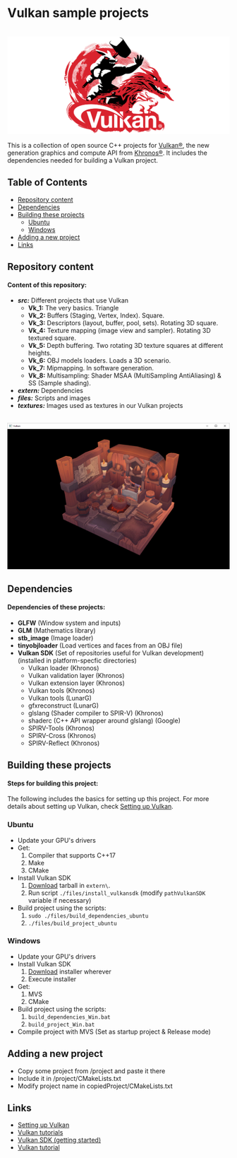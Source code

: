 # Vulkan sample projects

<br>![Khronos Vulkan logo](https://raw.githubusercontent.com/AnselmoGPP/Vulkan_samples/master/files/Khronos-Vulkan-Logo_2.png)

This is a collection of open source C++ projects for [Vulkan®](https://www.khronos.org/vulkan/), the new generation graphics and compute API from [Khronos®](https://www.khronos.org/). It includes the dependencies needed for building a Vulkan project.

## Table of Contents
+ [Repository content](#repository-content)
+ [Dependencies](#dependencies)
+ [Building these projects](#building-these-projects)
    + [Ubuntu](#ubuntu)
    + [Windows](#windows)
+ [Adding a new project](#adding-a-new-project)
+ [Links](#links)

## Repository content

<h4>Content of this repository:</h4>

- _**src:**_ Different projects that use Vulkan
  - **Vk_1:** The very basics. Triangle 
  - **Vk_2:** Buffers (Staging, Vertex, Index). Square. 
  - **Vk_3:** Descriptors (layout, buffer, pool, sets). Rotating 3D square. 
  - **Vk_4:** Texture mapping (image view and sampler). Rotating 3D textured square.
  - **Vk_5:** Depth buffering. Two rotating 3D texture squares at different heights.
  - **Vk_6:** OBJ models loaders. Loads a 3D scenario.
  - **Vk_7:** Mipmapping. In software generation.
  - **Vk_8:** Multisampling: Shader MSAA (MultiSampling AntiAliasing) & SS (Sample shading).
- _**extern:**_ Dependencies
- _**files:**_ Scripts and images
- _**textures:**_ Images used as textures in our Vulkan projects

<br>![Vulkan window](https://raw.githubusercontent.com/AnselmoGPP/Vulkan_samples/master/files/vulkan_window.png)

## Dependencies

<h4>Dependencies of these projects:</h4>

- **GLFW** (Window system and inputs)
- **GLM** (Mathematics library)
- **stb_image** (Image loader)
- **tinyobjloader** (Load vertices and faces from an OBJ file)
- **Vulkan SDK** (Set of repositories useful for Vulkan development) (installed in platform-specfic directories)
  - Vulkan loader (Khronos)
  - Vulkan validation layer (Khronos)
  - Vulkan extension layer (Khronos)
  - Vulkan tools (Khronos)
  - Vulkan tools (LunarG)
  - gfxreconstruct (LunarG)
  - glslang (Shader compiler to SPIR-V) (Khronos)
  - shaderc (C++ API wrapper around glslang) (Google)
  - SPIRV-Tools (Khronos)
  - SPIRV-Cross (Khronos)
  - SPIRV-Reflect (Khronos)

## Building these projects

<h4>Steps for building this project:</h4>

The following includes the basics for setting up this project. For more details about setting up Vulkan, check [Setting up Vulkan](https://sciencesoftcode.wordpress.com/2021/03/09/setting-up-vulkan/).

### Ubuntu

- Update your GPU's drivers
- Get:
  1. Compiler that supports C++17
  2. Make
  3. CMake
- Install Vulkan SDK
  1. [Download](https://vulkan.lunarg.com/sdk/home) tarball in `extern\`.
  2. Run script `./files/install_vulkansdk` (modify `pathVulkanSDK` variable if necessary)
- Build project using the scripts:
  1. `sudo ./files/build_dependencies_ubuntu`
  2. `./files/build_project_ubuntu`

### Windows

- Update your GPU's drivers
- Install Vulkan SDK
  1. [Download](https://vulkan.lunarg.com/sdk/home) installer wherever 
  2. Execute installer
- Get:
  1. MVS
  2. CMake
- Build project using the scripts:
  1. `build_dependencies_Win.bat`
  2. `build_project_Win.bat`
- Compile project with MVS (Set as startup project & Release mode)

## Adding a new project

- Copy some project from /project and paste it there
- Include it in /project/CMakeLists.txt
- Modify project name in copiedProject/CMakeLists.txt

## Links

- [Setting up Vulkan](https://sciencesoftcode.wordpress.com/2021/03/09/setting-up-vulkan/)
- [Vulkan tutorials](https://sciencesoftcode.wordpress.com/2019/04/08/vulkan-tutorials/)
- [Vulkan SDK (getting started)](https://vulkan.lunarg.com/doc/sdk/1.2.170.0/linux/getting_started.html)
- [Vulkan tutorial](https://vulkan-tutorial.com/)
